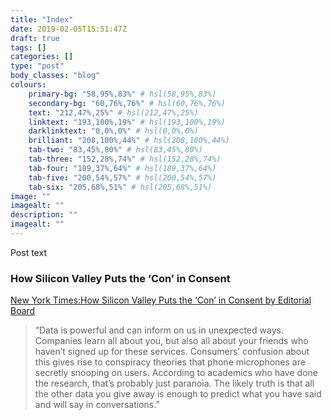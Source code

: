 ```yaml
---
title: "Index"
date: 2019-02-05T15:51:47Z
draft: true
tags: []
categories: []
type: "post"
body_classes: "blog"
colours:
    primary-bg: "58,95%,83%" # hsl(58,95%,83%)
    secondary-bg: "60,76%,76%" # hsl(60,76%,76%)
    text: "212,47%,25%" # hsl(212,47%,25%)
    linktext: "193,100%,19%" # hsl(193,100%,19%)
    darklinktext: "0,0%,0%" # hsl(0,0%,0%)
    brilliant: "208,100%,44%" # hsl(208,100%,44%)
    tab-two: "83,45%,80%" # hsl(83,45%,80%)
    tab-three: "152,28%,74%" # hsl(152,28%,74%)
    tab-four: "189,37%,64%" # hsl(189,37%,64%)
    tab-five: "200,54%,57%" # hsl(200,54%,57%)
    tab-six: "205,68%,51%" # hsl(205,68%,51%)
image: ""
imagealt: ""
description: ""
imagealt: ""
---
```


Post text<!--more-->

### How Silicon Valley Puts the ‘Con’ in Consent

[New York Times:How Silicon Valley Puts the ‘Con’ in Consent by Editorial Board](https://www.nytimes.com/2019/02/02/opinion/internet-facebook-google-consent.html)

> “Data is powerful and can inform on us in unexpected ways. Companies learn all about you, but also all about your friends who haven’t signed up for these services. Consumers’ confusion about this gives rise to conspiracy theories that phone microphones are secretly snooping on users. According to academics who have done the research, that’s probably just paranoia. The likely truth is that all the other data you give away is enough to predict what you have said and will say in conversations.”